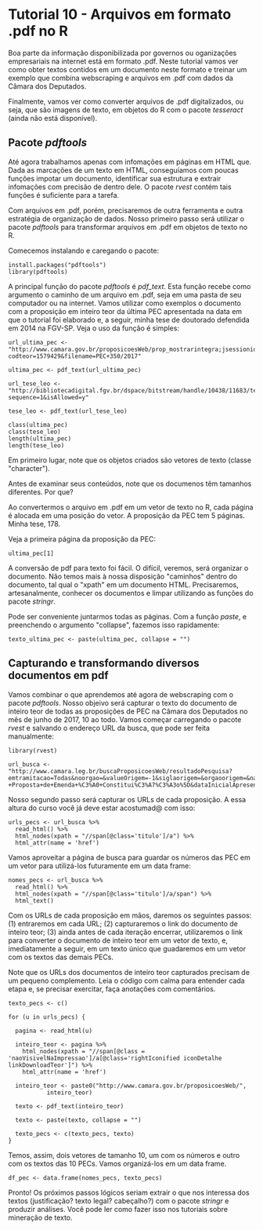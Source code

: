# Tutorial 10 - Arquivos em formato .pdf no R

Boa parte da informação disponibilizada por governos ou oganizações empresariais na internet está em formato .pdf. Neste tutorial vamos ver como obter textos contidos em um documento neste formato e treinar um exemplo que combina webscraping e arquivos em .pdf com dados da Câmara dos Deputados.

Finalmente, vamos ver como converter arquivos de .pdf digitalizados, ou seja, que são imagens de texto, em objetos do R com o pacote _tesseract_ (ainda não está disponível).

## Pacote _pdftools_

Até agora trabalhamos apenas com infomações em páginas em HTML que. Dada as marcações de um texto em HTML, conseguíamos com poucas funções impotar um documento, identificar sua estrutura e extrair infomações com precisão de dentro dele. O pacote _rvest_ contém tais funções é suficiente para a tarefa.

Com arquivos em .pdf, porém, precisaremos de outra ferramenta e outra estratégia de organização de dados. Nosso primeiro passo será utilizar o pacote _pdftools_ para transformar arquivos em .pdf em objetos de texto no R.

Comecemos instalando e caregando o pacote:

```{r}
install.packages("pdftools")
library(pdftools)
```

A principal função do pacote _pdftools_ é _pdf\_text_. Esta função recebe como argumento o caminho de um arquivo em .pdf, seja em uma pasta de seu computador ou na internet. Vamos utilizar como exemplos o documento com a proposição em inteiro teor da última PEC apresentada na data em que o tutorial foi elaborado e, a seguir, minha tese de doutorado defendida em 2014 na FGV-SP. Veja o uso da função é simples:

```{r}
url_ultima_pec <- "http://www.camara.gov.br/proposicoesWeb/prop_mostrarintegra;jsessionid=500EB6A69A190D8AEE117D22C6B3DFF9.proposicoesWebExterno2?codteor=1579429&filename=PEC+350/2017"

ultima_pec <- pdf_text(url_ultima_pec)

url_tese_leo <- "http://bibliotecadigital.fgv.br/dspace/bitstream/handle/10438/11683/teseLSB.pdf?sequence=1&isAllowed=y"

tese_leo <- pdf_text(url_tese_leo)

class(ultima_pec)
class(tese_leo)
length(ultima_pec)
length(tese_leo)
```

Em primeiro lugar, note que os objetos criados são vetores de texto (classe "character").

Antes de examinar seus conteúdos, note que os documenos têm tamanhos diferentes. Por que?

Ao convertermos o arquivo em .pdf em um vetor de texto no R, cada página é alocada em uma posição do vetor. A proposição da PEC tem 5 páginas. Minha tese, 178.

Veja a primeira página da proposição da PEC:

```{r}
ultima_pec[1]
```

A conversão de pdf para texto foi fácil. O difícil, veremos, será organizar o documento. Não temos mais à nossa disposição "caminhos" dentro do documento, tal qual o "xpath" em um documento HTML. Precisaremos, artesanalmente, conhecer os documentos e limpar utilizando as funções do pacote _stringr_.

Pode ser conveniente juntarmos todas as páginas. Com a função _paste_, e preenchendo o argumento "collapse", fazemos isso rapidamente:

```{r}
texto_ultima_pec <- paste(ultima_pec, collapse = "")
```

## Capturando e transformando diversos documentos em pdf

Vamos combinar o que aprendemos até agora de webscraping com o pacote _pdftools_. Nosso objeivo será capturar o texto do documento de inteiro teor de todas as proposições de PEC na Câmara dos Deputados no mês de junho de 2017, 10 ao todo. Vamos começar carregando o pacote _rvest_ e salvando o endereço URL da busca, que pode ser feita manualmente:

```{r}
library(rvest)

url_busca <- "http://www.camara.leg.br/buscaProposicoesWeb/resultadoPesquisa?emtramitacao=Todas&noorgao=&valueOrigem=-1&siglaorigem=&orgaoorigem=&naementa=true&indexacao=true&inteiroteor=false&tipoproposicao=%5BPEC++++++++-+Proposta+de+Emenda+%C3%A0+Constitui%C3%A7%C3%A3o%5D&dataInicialApresentacao=01/07/2017&dataFinalApresentacao=31/07/2017&partidoautor=&ufautor=&tramitacaoorgao=&partidorelator=&ufrelator=&comissaorelator=&data=03/08/2017&page=true"
```
Nosso segundo passo será capturar os URLs de cada proposição. A essa altura do curso você já deve estar acostumad@ com isso:

```{r}
urls_pecs <- url_busca %>%
  read_html() %>%
  html_nodes(xpath = "//span[@class='titulo']/a") %>%
  html_attr(name = 'href')
```

Vamos aproveitar a página de busca para guardar os números das PEC em um vetor para utilizá-los futuramente em um data frame:

```{r}
nomes_pecs <- url_busca %>%
  read_html() %>%
  html_nodes(xpath = "//span[@class='titulo']/a/span") %>%
  html_text()
```

Com os URLs de cada proposição em mãos, daremos os seguintes passos: (1) entraremos em cada URL; (2) capturaremos o link do documento de inteiro teor; (3) ainda antes de cada iteração encerrar, utilizaremos o link para converter o documento de inteiro teor em um vetor de texto, e, imediatamente a seguir, em um texto único que guadaremos em um vetor com os textos das demais PECs.

Note que os URLs dos documentos de inteiro teor capturados precisam de um pequeno complemento. Leia o código com calma para entender cada etapa e, se precisar exercitar, faça anotações com comentários.

```{r}
texto_pecs <- c()

for (u in urls_pecs) {

  pagina <- read_html(u)
  
  inteiro_teor <- pagina %>%
    html_nodes(xpath = "//span[@class = 'naoVisivelNaImpressao']/a[@class='rightIconified iconDetalhe linkDownloadTeor']") %>%
    html_attr(name = 'href')
    
  inteiro_teor <- paste0("http://www.camara.gov.br/proposicoesWeb/",
           inteiro_teor)
  
  texto <- pdf_text(inteiro_teor)
    
  texto <- paste(texto, collapse = "")
  
  texto_pecs <- c(texto_pecs, texto)
}
```
Temos, assim, dois vetores de tamanho 10, um com os números e outro com os textos das 10 PECs. Vamos organizá-los em um data frame.

```{r}
df_pec <- data.frame(nomes_pecs, texto_pecs)
```

Pronto! Os próximos passos lógicos seriam extrair o que nos interessa dos textos (justificação? texto legal? cabeçalho?) com o pacote _stringr_ e produzir análises. Você pode ler como fazer isso nos tutoriais sobre mineração de texto.
